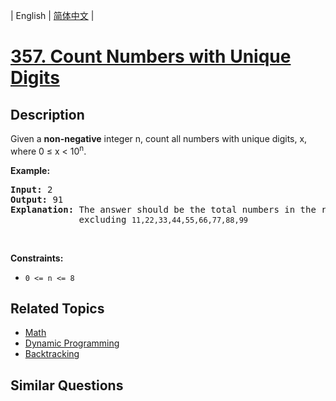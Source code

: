 
| English | [简体中文](README.md) |

# [357. Count Numbers with Unique Digits](https://leetcode-cn.com/problems/count-numbers-with-unique-digits/)

## Description

<p>Given a <b>non-negative</b> integer n, count all numbers with unique digits, x, where 0 &le; x &lt; 10<sup>n</sup>.</p>

<div>
<p><strong>Example:</strong></p>

<pre>
<strong>Input: </strong><span id="example-input-1-1">2</span>
<strong>Output: </strong><span id="example-output-1">91 
<strong>Explanation: </strong></span>The answer should be the total numbers in the range of 0 &le; x &lt; 100, 
&nbsp;            excluding <code>11,22,33,44,55,66,77,88,99</code>
</pre>
</div>
<p>&nbsp;</p>
<p><strong>Constraints:</strong></p>

<ul>
	<li><code>0 &lt;= n &lt;= 8</code></li>
</ul>


## Related Topics

- [Math](https://leetcode-cn.com/tag/math)
- [Dynamic Programming](https://leetcode-cn.com/tag/dynamic-programming)
- [Backtracking](https://leetcode-cn.com/tag/backtracking)

## Similar Questions


